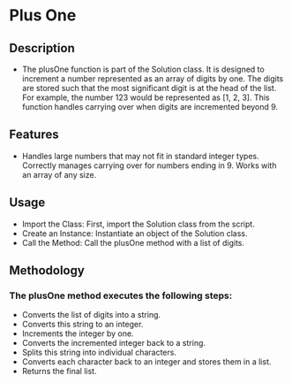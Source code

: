 # Plus One

## Description
* The plusOne function is part of the Solution class. It is designed to increment a number represented as an array of digits by one. The digits are stored such that the most significant digit is at the head of the list. For example, the number 123 would be represented as [1, 2, 3]. This function handles carrying over when digits are incremented beyond 9.

## Features
* Handles large numbers that may not fit in standard integer types.
Correctly manages carrying over for numbers ending in 9.
Works with an array of any size.

## Usage
* Import the Class: First, import the Solution class from the script.
* Create an Instance: Instantiate an object of the Solution class.
* Call the Method: Call the plusOne method with a list of digits.

## Methodology

### The plusOne method executes the following steps:

* Converts the list of digits into a string.
* Converts this string to an integer.
* Increments the integer by one.
* Converts the incremented integer back to a string.
* Splits this string into individual characters.
* Converts each character back to an integer and stores them in a list.
* Returns the final list.